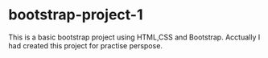 # bootstrap-project-1
This is a basic bootstrap project using HTML,CSS and Bootstrap. Acctually  I had created this project for practise perspose. 
